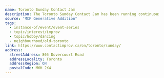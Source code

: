 ```yaml
---
name: Toronto Sunday Contact Jam
description: The Toronto Sunday Contact Jam has been running continuously for 35+ years, celebrating contact improvisation every Sunday from 10:30 am to 1:30 pm. Contact Improvisation is a partner/solo/group-improvised dance style developed in 1972, heavily influenced by Aikido and Modern dance. Regular meetings of contact improvisation dancers take place where dancers of all levels dance and observe. The space at Dovercourt House third floor is described as inspiring - one of the most beautiful dance spaces in North America with lots of natural light and a smooth dance floor.
source: "MCP Generative Addition"
tags:
  - instance-of/event/event-series
  - topic/interest/improv
  - topic/hobby/dancing
  - neighbourhood/old-toronto
link: https://www.contactimprov.ca/on/toronto/sunday/
address:
  streetAddress: 805 Dovercourt Road
  addressLocality: Toronto
  addressRegion: ON
  postalCode: M6H 2X4
---
```

